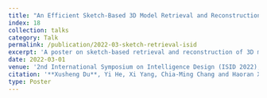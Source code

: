 ```yaml
---
title: "An Efficient Sketch-Based 3D Model Retrieval and Reconstruction from Sparse Point Clouds"
index: 18
collection: talks
category: Talk
permalink: /publication/2022-03-sketch-retrieval-isid
excerpt: 'A poster on sketch-based retrieval and reconstruction of 3D models from sparse point cloud inputs.'
date: 2022-03-01
venue: '2nd International Symposium on Intelligence Design (ISID 2022), Online'
citation: '**Xusheng Du**, Yi He, Xi Yang, Chia-Ming Chang and Haoran Xie.'
type: Poster
---
```

